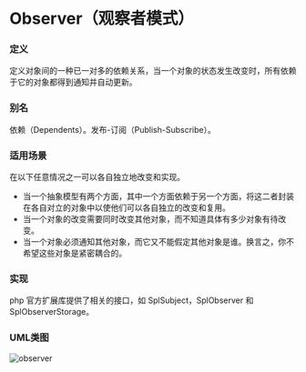 # Observer（观察者模式）

### 定义
定义对象间的一种已一对多的依赖关系，当一个对象的状态发生改变时，所有依赖于它的对象都得到通知并自动更新。

### 别名
依赖（Dependents）。发布-订阅（Publish-Subscribe）。

### 适用场景
在以下任意情况之一可以各自独立地改变和实现。
* 当一个抽象模型有两个方面，其中一个方面依赖于另一个方面，将这二者封装在各自对立的对象中以使他们可以各自独立的改变和复用。
* 当一个对象的改变需要同时改变其他对象，而不知道具体有多少对象有待改变。
* 当一个对象必须通知其他对象，而它又不能假定其他对象是谁。换言之，你不希望这些对象是紧密耦合的。

### 实现
php 官方扩展库提供了相关的接口，如 SplSubject，SplObserver 和 SplObserverStorage。

### UML类图
![observer](http://ohtd7tndv.bkt.clouddn.com/dp_observer.png)